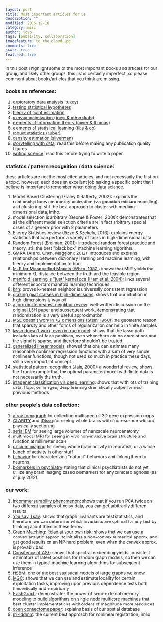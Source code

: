 ```yaml
---
layout: post
title: Most important articles for us
description: ""
modified: 2016-12-18
category: misc
author: jovo
tags: [publicity, collaboration]
imagefeature: to_the_cloud.jpg
comments: true
share: true
featured: true
---
```


in this post i highlight some of the most important books and articles for our group, and likely other groups.  this list is certainly imperfect, so please comment about books/articles that you think are missing. 

### books as references:

1. [exploratory data analysis (tukey)](https://www.amazon.com/Exploratory-Data-Analysis-John-Tukey/dp/0201076160)
1. [testing statistical hypotheses](https://www.amazon.com/Testing-Statistical-Hypotheses-Springer-Statistics-ebook/dp/B00DZ0O04O/ref=sr_1_1?s=books&ie=UTF8&qid=1482089959&sr=1-1&keywords=9780387276052)
1. [theory of point estimation](https://www.amazon.com/Theory-Point-Estimation-Springer-Statistics/dp/0387985026/ref=asap_bc?ie=UTF8)
1. [convex optimization (boyd & other dude)](https://www.amazon.com/Convex-Optimization-Stephen-Boyd/dp/0521833787/ref=sr_1_1?s=books&ie=UTF8&qid=1482090079&sr=1-1&keywords=convex+optimization)
1. [elements of information theory (cover & thomas)](https://www.amazon.com/Elements-Information-Theory-Telecommunications-Processing/dp/0471241954/ref=sr_1_1?s=books&ie=UTF8&qid=1482090107&sr=1-1&keywords=cover+and+thomas+information)
1. [elements of statistical learning (tibs & co)](http://statweb.stanford.edu/~tibs/ElemStatLearn/)
1. [robust statistics (huber)](http://sanghv.com/download/soft/machine%20learning,%20artificial%20intelligence,%20mathematics%20ebooks/math/statistics/robust%20statistics%20(2nd,%202009).pdf)
1. [density estimation (silverman)](https://www.amazon.com/Density-Estimation-Statistics-Data-Analysis/dp/0412246201)
1. [storytelling with data](https://www.amazon.com/gp/product/1119002257?ie=UTF8&creativeASIN=1119002257&linkCode=xm2&tag=storytellingwithdata-20): read this before making any publication quality figures
1. [writing science](https://www.amazon.com/Writing-Science-Papers-Proposals-Funded/dp/0199760241/ref=sr_1_1?s=books&ie=UTF8&qid=1482101630&sr=1-1&keywords=writing+science): read this before trying to write a paper


### statistcs / pattern recognition / data science:

these articles are not the most cited articles, and not necessarily the first on a topic. 
however, each does an excellent job making a specific point that i believe is important to remember when doing data science.

1. Model Based Clustering (Fraley & Rafterty, 2002): explains the relationship between  density estimation (via gaussian mixture modeling) and clustering.  still the best approach to cluster with medium-dimensional data, imho.
7. model selection is arbitrary (George & Foster; 2000): demonstrates that all the different model selection criteria are in fact arbitrary special cases of a general prior with 2 parameters
3. Energy Statistics review (Rizzo & Szekely, 2016): explains energy statistics that can perform a variety of tasks in high-dimensional data
4. Random Forest (Breiman, 2001): introduced random forest practice and theory, still the best "black box" machine learning algorithm.
5. GMRA (Allard, Chen, Maggioni; 2012): introduces and explains relationships between dictionary learning and machine learning, with theory and implementation to boot
6. [MLE for Misspecified Models (White, 1982)](https://www.jstor.org/stable/1912526?seq=1#page_scan_tab_contents): shows that MLE yields the minimum KL distance between the truth and the feasible region 
7. [manifold learning is "just" kernel pca (Ham et al. 2004)](http://dl.acm.org/citation.cfm?id=1015417): links several different important manifold learning techniques
10. [knn](http://projecteuclid.org/euclid.aos/1176343886): proves k-nearest neighbor is universally consistent regression
8. [grazing goat starves in high-dimensions](http://www.jstor.org/stable/2686517?origin=JSTOR-pdf): shows that our intuition in high-dimensions is way off
9. [approximate nearest neighbor review](http://ieeexplore.ieee.org/document/4031381/): well-written discussion on the original [LSH paper](http://www.cs.princeton.edu/courses/archive/spring13/cos598C/Gionis.pdf) and subsequent work, demonstrating that randomization is a very useful approximation
1. [MSE doesn't work in >2 dimensions (Stein, 1960)](https://projecteuclid.org/euclid.bsmsp/1200501656): the geometric reason that sparsity and other forms of regularization can help in finite samples
1. [lasso doesn't work, even in true model](https://arxiv.org/abs/1511.01957): shows that the lasso path includes lots of false positives, even when there are no correlations and the signal is sparse, and therefore shouldn't be trusted
1. [generalized linear models](http://projecteuclid.org/download/pdf_1/euclid.ss/1177013604): showed that one can estimate many reasonable nonlinear regression functions with a sum of very simple nonlinear functions, though not used so much in practice these days, still a very important concept
1. [statistical pattern recognition (Jain, 2000)](http://ieeexplore.ieee.org/document/824819/): a wonderful review, shows the Trunk example that the optimal parameter/model with finite data is not necessarily the truth.
1. [imagenet classification via deep learning](https://papers.nips.cc/paper/4824-imagenet-classification-with-deep-convolutional-neural-networks.pdf): shows that with lots of training data, flops, on images, deep learning dramatically outperformed previous methods

### other people's data collection:

1. [array tomograph](http://cshprotocols.cshlp.org/content/2010/11/pdb.top89.full.pdf+html) for collecting multispectral 3D gene expression maps
1. [CLARITY](http://www.nature.com/nmeth/journal/v10/n6/full/nmeth.2481.html) and [iDisco](http://www.cell.com/abstract/S0092-8674(14)01297-5):for seeing whole brains with fluorescence without physically sectioning
1. [serial EM](http://www.nature.com/nature/journal/v471/n7337/abs/nature09802.html) for seeing large volumes of nanoscale neuroanatomy
1. [multimodal MRI](http://www.nature.com/nmeth/journal/v10/n6/abs/nmeth.2482.html) for seeing in vivo non-invasive brain structure and function at millimeter scale
1. [calcium imaging](http://www.nature.com/nmeth/journal/vaop/ncurrent/full/nmeth.3040.html) for seeing whole brain activity in zebrafish, or a whole bunch of activity in other stuff
1. [behavior](http://science.sciencemag.org/content/344/6182/386.long) for characterizing "natural" behaviors and linking them to neurons.
1. [biomarkers in psychiatry](https://www.researchgate.net/profile/Karen_Seymour2/publication/261507750_Consensus_Report_of_the_APA_Work_Group_on_Neuroimaging_Markers_of_Psychiatric_Disorders/links/0c9605346a4d865d9b000000.pdf) stating that clinical psychiatrists do not yet utilize any brain imaging based biomarkers for any clinical diagnosis (as of july 2012).  

### our work:

1. [incommensurability phenomenon](http://link.springer.com/article/10.1007/s00357-016-9203-9): shows that if you run PCA twice on two different samples of noisy data, you can get arbitrarily different results
1. [You say, I say](http://www.cis.jhu.edu/~parky/CEP-Publications/scgn-21-2.pdf): shows that graph invariants are test statistics, and therefore, we can determine which invariants are optimal for any test by thinking about them in these terms
1. [Graph Matching: Relax at your own risk](http://ieeexplore.ieee.org/document/7091002/): shows that we can use a convex analytic approx. to initialize a non-convex numerical approx, and get good results on an NP-hard problem, even when the convex approx. is provably bad
1. [Consitency of ASE](http://amstat.tandfonline.com/doi/abs/10.1080/01621459.2012.699795): shows that spectral embedding yields consistent estimators of latent positions for random graph models, so then we can use them in typical machine learning algorithms for subsequent inference
1. [HSBM](http://ieeexplore.ieee.org/document/7769223/): one of the best statistical models of large graphs we know
1. [MGC](https://arxiv.org/abs/1609.05148): shows that we can use and estimate locality for certain exploitation tasks, improving upon previous dependence tests both theoretically and empirically
1. [FlashGraph](https://arxiv.org/abs/1408.0500): demonstrates the power of semi-external memory modeling to build algorithms on single node multicore machines that best cluster implementations with orders of magnitude more resources
1. [open connectome paper](https://arxiv.org/abs/1306.3543): explains basis of our spatial database
1. [mi-lddmm](https://arxiv.org/abs/1612.00356): the current best approach for nonlinear registration, imho
